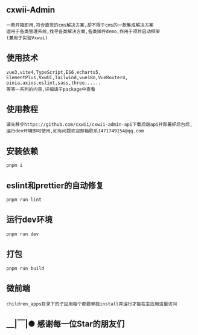 ## cxwii-Admin
```
一款开箱即用,符合直觉的cms解决方案,却不限于cms的一款集成解决方案
适用于各类管理系统,找寻各类解决方案,各类插件demo,作用于项目启动框架
(兼用于实验Vxwui)
```

## 使用技术
```
vue3,vite4,TypeScript,ES6,echarts5,
ElementPlus,VxwUI,Tailwind,vue18n,VueRouter4,
pinia,axios,eslint,sass,three......
等等一系列的内容,详细请于package中查看
```

## 使用教程
```
请先移步https://github.com/cxwii/cxwii-admin-api下载后端api并部署好后台后,运行dev环境即可使用,如有问题欢迎邮箱联系1471749154@qq.com
```

## 安装依赖
```
pnpm i
```

## eslint和prettier的自动修复
```
pnpm run lint
```

## 运行dev环境
```
pnpm run dev
```

## 打包
```
pnpm run build
```

## 微前端
```
children_apps目录下的子应用每个都要单独install并运行才能在主应用这里访问
```

## ＿|￣|● 感谢每一位Star的朋友们